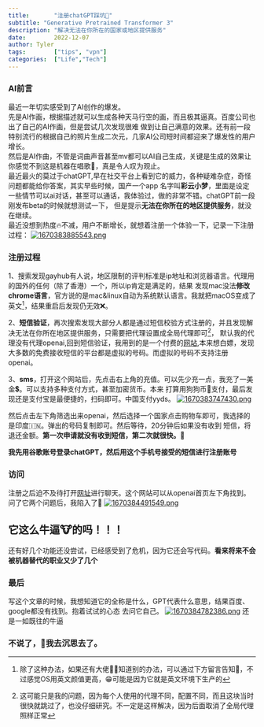 ```yaml
---
title:       "注册chatGPT踩坑👣"
subtitle: "Generative Pretrained Transformer 3"
description: "解决无法在你所在的国家或地区提供服务"
date:        2022-12-07
author: Tyler
tags:        ["tips", "vpn"]
categories:  ["Life","Tech"]
---
```


### AI前言
最近一年切实感受到了AI创作的爆发。  
先是AI作画，根据描述就可以生成各种天马行空的画，而且极其逼真。百度公司也出了自己的AI作画，但是尝试几次发现很难
做到让自己满意的效果。还有前一段特别流行的根据自己的照片生成二次元，几家AI公司短时间都迎来了爆发性的用户增长。  
然后是AI作曲，不管是词曲声音甚至mv都可以AI自己生成，关键是生成的效果让你感觉不到这是机器在唱歌🎤，真是令人叹为观止。  
最近最火的莫过于chatGPT,早在社交平台上看到它的威力，各种疑难杂症，奇怪问题都能给你答案，其实早些时候，国产一个app
名字叫**彩云小梦**，里面是设定一些情节可以ai对话，甚至可以通话，我体验过，做的非常不错。chatGPT前一段刚发布beta的时候就想测试一下，
但是提示**无法在你所在的地区提供服务**，就没在继续。  
最近没想到热度🔥不减，用户不断增长，就想着注册一个体验一下，记录一下注册过程：
[![1670383885543.png](https://pic.jitudisk.com/public/2022/12/07/22905ce8494e7.png)](https://pic.jitudisk.com/public/2022/12/07/22905ce8494e7.png)
### 注册过程
1、搜索发现gayhub有人说，地区限制的评判标准是ip地址和浏览器语言。代理用的国外的任何（除了香港）一个，所以ip肯定是满足的，结果
发现mac没法**修改chrome语言**，官方说的是mac&linux自动为系统默认语言。我就把macOS变成了英文[^1]，结果重启后发现仍无效❌。
[^1]:除了这种办法，如果还有大佬🧍‍♂️知道别的办法，可以通过下方留言告知🙏，不过感觉OS用英文颜值更高，😁可能是因为它就是英文环境下生产的

2、**短信验证**，再次搜索发现大部分人都是通过短信校验方式注册的，并且发现解决无法在你所在地区提供服务，只需要把代理设置成全局代理即可[^2]，
默认我的代理没有代理openai,回到短信验证，我用到的是一个付费的[网站](https://sms-activate.org/en/cashBack),本来想白嫖，发现
大多数的免费接收短信的平台都是虚拟的号码。而虚拟的号码不支持注册openai。
[^2]:这可能只是我的问题，因为每个人使用的代理不同，配置不同，而且这块当时很快就跳过了，也没仔细研究。不一定是这样解决，因为后面取消了全局代理照样正常

3、**sms**，打开这个网站后，先点击右上角的充值。可以先少充一点，我充了一美金💲。可以支持多种支付方式，甚至加密货币。本来
打算用狗狗币🐶支付，最后发现还是支付宝是最便捷的，扫码即可。中国支付yyds。
[![1670383747430.png](https://pic.jitudisk.com/public/2022/12/07/b3f6d83503c6b.png)](https://pic.jitudisk.com/public/2022/12/07/b3f6d83503c6b.png)

然后点击左下角筛选出来openai，然后选择一个国家点击购物车即可，我选择的是印度🇮🇳。弹出的号码复制即可。然后等待，20分钟后如果没有收到
短信，将退还金额。**第一次申请就没有收到短信，第二次就很快。**🤔

**我先用谷歌账号登录chatGPT，然后用这个手机号接受的短信进行注册账号**

### 访问
注册之后迫不及待打开[网址](https://chat.openai.com/chat)进行聊天。这个网站可以从openai首页左下角找到。  
问了它两个问题后，我陷入了🤯
[![1670384491549.png](https://pic.jitudisk.com/public/2022/12/07/1b46653327673.png)](https://pic.jitudisk.com/public/2022/12/07/1b46653327673.png)

## 它这么牛逼🐮的吗！！！

还有好几个功能还没尝试，已经感受到了危机，因为它还会写代码。**看来将来不会被机器替代的职业又少了几个**

### 最后
写这个文章的时候，我想知道它的全称是什么，GPT代表什么意思，结果百度、google都没有找到。抱着试试的心态
去问它自己。
[![1670384782386.png](https://pic.jitudisk.com/public/2022/12/07/b00420bca5482.png)](https://pic.jitudisk.com/public/2022/12/07/b00420bca5482.png)
还是一如既往的牛逼

### 不说了，🙊我去沉思去了。 